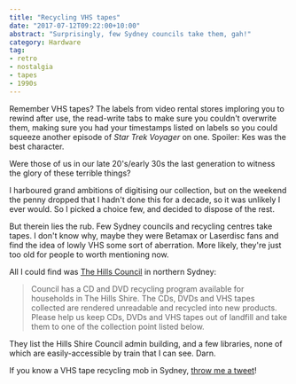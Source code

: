```yaml
---
title: "Recycling VHS tapes"
date: "2017-07-12T09:22:00+10:00"
abstract: "Surprisingly, few Sydney councils take them, gah!"
category: Hardware
tag:
- retro
- nostalgia
- tapes
- 1990s
---
```

Remember VHS tapes? The labels from video rental stores imploring you to rewind after use, the read-write tabs to make sure you couldn't overwrite them, making sure you had your timestamps listed on labels so you could squeeze another episode of *Star Trek Voyager* on one. Spoiler: Kes was the best character.

Were those of us in our late 20's/early 30s the last generation to witness the glory of these terrible things?

I harboured grand ambitions of digitising our collection, but on the weekend the penny dropped that I hadn't done this for a decade, so it was unlikely I ever would. So I picked a choice few, and decided to dispose of the rest.

But therein lies the rub. Few Sydney councils and recycling centres take tapes. I don't know why, maybe they were Betamax or Laserdisc fans and find the idea of lowly VHS some sort of aberration. More likely, they're just too old for people to worth mentioning now.

All I could find was [The Hills Council] in northern Sydney:

> Council has a CD and DVD recycling program available for households in The Hills Shire. The CDs, DVDs and VHS tapes collected are rendered unreadable and recycled into new products. Please help us keep CDs, DVDs and VHS tapes out of landfill and take them to one of the collection point listed below. 

They list the Hills Shire Council admin building, and a few libraries, none of which are easily-accessible by train that I can see. Darn.

If you know a VHS tape recycling mob in Sydney, [throw me a tweet]!

[The Hills Council]: https://www.thehills.nsw.gov.au/Services/For-Residents/Waste-Recycling/Where-to-recycle-household-items/Electronic-Recycling
[throw me a tweet]: https://twitter.com/Rubenerd

